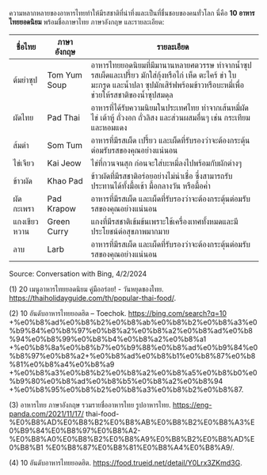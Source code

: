 ความหลากหลายของอาหารไทยทำให้มีรสชาติที่น่าทึ่งและเป็นที่ชื่นชอบของคนทั่วโลก นี่คือ **10 อาหารไทยยอดนิยม** พร้อมชื่อภาษาไทย ภาษาอังกฤษ และรายละเอียด:

| **ชื่อไทย** | **ภาษาอังกฤษ** | **รายละเอียด** |
|--------------|------------------|------------------|
| ต้มยำซุป | Tom Yum Soup | อาหารไทยยอดนิยมที่มีมานานหลายศตวรรษ ทำจากน้ำซุปรสเผ็ดและเปรี้ยว มักใส่กุ้งหรือไก่ เห็ด ตะไคร้ ข่า ใบมะกรูด และน้ำปลา ซุปมักเสิร์ฟพร้อมข้าวหรือบะหมี่เพื่อช่วยให้รสชาติของน้ำซุปสมดุล |
| ผัดไทย | Pad Thai | อาหารที่ได้รับความนิยมในประเทศไทย ทำจากเส้นหมี่ผัดไข่ เต้าหู้ ถั่วงอก ถั่วลิสง และส่วนผสมอื่นๆ เช่น กระเทียมและหอมแดง |
| ส้มตำ | Som Tum | อาหารที่มีรสเผ็ด เปรี้ยว และเผ็ดที่รับรองว่าจะต้องกระตุ้นต่อมรับรสของคุณอย่างแน่นอน |
| ไข่เจียว | Kai Jeow | ไข่ที่กวนจนสุก ก่อนจะใส่บะหมี่ลงไปพร้อมกับผักต่างๆ |
| ข้าวผัด | Khao Pad | ข้าวผัดที่มีรสชาติอร่อยอย่างไม่น่าเชื่อ ซึ่งสามารถรับประทานได้ทั้งมื้อเช้า มื้อกลางวัน หรือมื้อค่ำ |
| ผัดกะเพรา | Pad Krapow | อาหารที่มีรสเผ็ด และเผ็ดที่รับรองว่าจะต้องกระตุ้นต่อมรับรสของคุณอย่างแน่นอน |
| แกงเขียวหวาน | Green Curry | แกงที่มีรสชาติเข้มข้นเพราะใช้เครื่องเทศทั้งหมดและมีประโยชน์ต่อสุขภาพมากมาย |
| ลาบ | Larb | อาหารที่มีรสเผ็ด และเผ็ดที่รับรองว่าจะต้องกระตุ้นต่อมรับรสของคุณอย่างแน่นอน |

Source: Conversation with Bing, 4/2/2024


(1) 20 เมนูอาหารไทยยอดนิยม คู่มืออร่อย! - วันหยุดของไทย. https://thaiholidayguide.com/th/popular-thai-food/.

(2) 10 อันดับอาหารไทยยอดฮิต – Toechok. https://bing.com/search?q=10
+%e0%b8%ad%e0%b8%b2%e0%b8%ab%e0%b8%b2%e0%b8%a3%e0%b9%84%e0%b8%97%e0%b8%a2%e0%b8%a2%e0%b8%ad%e0%b8%94%e0%b8%99%e0%b8%b4%e0%b8%a2%e0%b8%a1
+%e0%b8%8a%e0%b8%b7%e0%b9%88%e0%b8%ad%e0%b9%84%e0%b8%97%e0%b8%a2+%e0%b8%ad%e0%b8%b1%e0%b8%87%e0%b8%81%e0%b8%a4%e0%b8%a9
+%e0%b8%a3%e0%b8%b2%e0%b8%a2%e0%b8%a5%e0%b8%b0%e0%b9%80%e0%b8%ad%e0%b8%b5%e0%b8%a2%e0%b8%94
+%e0%b8%95%e0%b8%b2%e0%b8%a3%e0%b8%b2%e0%b8%87.

(3) อาหารไทย ภาษาอังกฤษ รวมรายชื่ออาหารไทย รูปอาหารไทย. https://eng-panda.com/2021/11/17/
thai-food-%E0%B8%AD%E0%B8%B2%E0%B8%AB%E0%B8%B2%E0%B8%A3%E0%B9%84%E0%B8%97%E0%B8%A2-%E0%B8%A0%E0%B8%B2%E0%B8%A9%E0%B8%B2%E0%B8%AD%E0%B8%B1
%E0%B8%87%E0%B8%81%E0%B8%A4%E0%B8%A9/.

(4) 10 อันดับอาหารไทยยอดฮิต. https://food.trueid.net/detail/Y0Lrx3ZKmd3G.